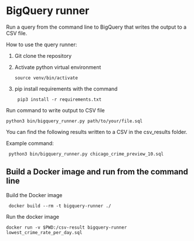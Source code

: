 # BigQuery runner 
Run a query from the command line to BigQuery that writes the output to a CSV file.

How to use the query runner:

1. Git clone the repository
2. Activate python virtual environment
       
       source venv/bin/activate 
       
3. pip install requirements with the command

        pip3 install -r requirements.txt
        
    
Run command to write output to CSV file

    python3 bin/bigquery_runner.py path/to/your/file.sql

You can find the following results written to a CSV in the csv_results folder.

Example command:

     python3 bin/bigquery_runner.py chicago_crime_preview_10.sql


## Build a Docker image and run from the command line

Build the Docker image

     docker build --rm -t bigquery-runner ./

Run the docker image

    docker run -v $PWD:/csv-result bigquery-runner lowest_crime_rate_per_day.sql 
